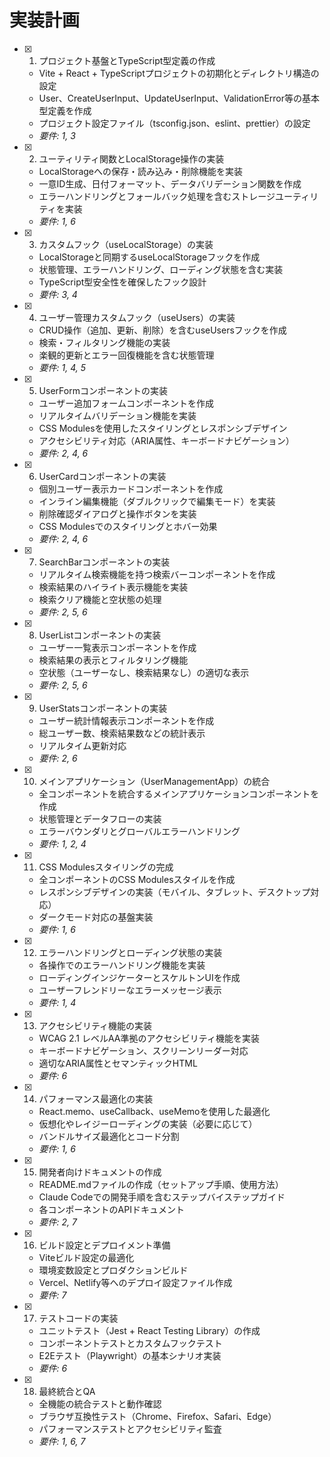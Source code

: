 # 実装計画

- [x] 1. プロジェクト基盤とTypeScript型定義の作成
  - Vite + React + TypeScriptプロジェクトの初期化とディレクトリ構造の設定
  - User、CreateUserInput、UpdateUserInput、ValidationError等の基本型定義を作成
  - プロジェクト設定ファイル（tsconfig.json、eslint、prettier）の設定
  - _要件: 1, 3_

- [x] 2. ユーティリティ関数とLocalStorage操作の実装
  - LocalStorageへの保存・読み込み・削除機能を実装
  - 一意ID生成、日付フォーマット、データバリデーション関数を作成
  - エラーハンドリングとフォールバック処理を含むストレージユーティリティを実装
  - _要件: 1, 6_

- [x] 3. カスタムフック（useLocalStorage）の実装
  - LocalStorageと同期するuseLocalStorageフックを作成
  - 状態管理、エラーハンドリング、ローディング状態を含む実装
  - TypeScript型安全性を確保したフック設計
  - _要件: 3, 4_

- [x] 4. ユーザー管理カスタムフック（useUsers）の実装
  - CRUD操作（追加、更新、削除）を含むuseUsersフックを作成
  - 検索・フィルタリング機能の実装
  - 楽観的更新とエラー回復機能を含む状態管理
  - _要件: 1, 4, 5_

- [x] 5. UserFormコンポーネントの実装
  - ユーザー追加フォームコンポーネントを作成
  - リアルタイムバリデーション機能を実装
  - CSS Modulesを使用したスタイリングとレスポンシブデザイン
  - アクセシビリティ対応（ARIA属性、キーボードナビゲーション）
  - _要件: 2, 4, 6_

- [x] 6. UserCardコンポーネントの実装
  - 個別ユーザー表示カードコンポーネントを作成
  - インライン編集機能（ダブルクリックで編集モード）を実装
  - 削除確認ダイアログと操作ボタンを実装
  - CSS Modulesでのスタイリングとホバー効果
  - _要件: 2, 4, 6_

- [x] 7. SearchBarコンポーネントの実装
  - リアルタイム検索機能を持つ検索バーコンポーネントを作成
  - 検索結果のハイライト表示機能を実装
  - 検索クリア機能と空状態の処理
  - _要件: 2, 5, 6_

- [x] 8. UserListコンポーネントの実装
  - ユーザー一覧表示コンポーネントを作成
  - 検索結果の表示とフィルタリング機能
  - 空状態（ユーザーなし、検索結果なし）の適切な表示
  - _要件: 2, 5, 6_

- [x] 9. UserStatsコンポーネントの実装
  - ユーザー統計情報表示コンポーネントを作成
  - 総ユーザー数、検索結果数などの統計表示
  - リアルタイム更新対応
  - _要件: 2, 6_

- [x] 10. メインアプリケーション（UserManagementApp）の統合
  - 全コンポーネントを統合するメインアプリケーションコンポーネントを作成
  - 状態管理とデータフローの実装
  - エラーバウンダリとグローバルエラーハンドリング
  - _要件: 1, 2, 4_

- [x] 11. CSS Modulesスタイリングの完成
  - 全コンポーネントのCSS Modulesスタイルを作成
  - レスポンシブデザインの実装（モバイル、タブレット、デスクトップ対応）
  - ダークモード対応の基盤実装
  - _要件: 1, 6_

- [x] 12. エラーハンドリングとローディング状態の実装
  - 各操作でのエラーハンドリング機能を実装
  - ローディングインジケーターとスケルトンUIを作成
  - ユーザーフレンドリーなエラーメッセージ表示
  - _要件: 1, 4_

- [x] 13. アクセシビリティ機能の実装
  - WCAG 2.1 レベルAA準拠のアクセシビリティ機能を実装
  - キーボードナビゲーション、スクリーンリーダー対応
  - 適切なARIA属性とセマンティックHTML
  - _要件: 6_

- [x] 14. パフォーマンス最適化の実装
  - React.memo、useCallback、useMemoを使用した最適化
  - 仮想化やレイジーローディングの実装（必要に応じて）
  - バンドルサイズ最適化とコード分割
  - _要件: 1, 6_

- [x] 15. 開発者向けドキュメントの作成
  - README.mdファイルの作成（セットアップ手順、使用方法）
  - Claude Codeでの開発手順を含むステップバイステップガイド
  - 各コンポーネントのAPIドキュメント
  - _要件: 2, 7_

- [x] 16. ビルド設定とデプロイメント準備
  - Viteビルド設定の最適化
  - 環境変数設定とプロダクションビルド
  - Vercel、Netlify等へのデプロイ設定ファイル作成
  - _要件: 7_

- [x] 17. テストコードの実装
  - ユニットテスト（Jest + React Testing Library）の作成
  - コンポーネントテストとカスタムフックテスト
  - E2Eテスト（Playwright）の基本シナリオ実装
  - _要件: 6_

- [x] 18. 最終統合とQA
  - 全機能の統合テストと動作確認
  - ブラウザ互換性テスト（Chrome、Firefox、Safari、Edge）
  - パフォーマンステストとアクセシビリティ監査
  - _要件: 1, 6, 7_